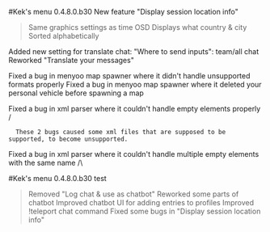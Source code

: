 #Kek's menu 0.4.8.0.b30
New feature "Display session location info"
> Same graphics settings as time OSD
> Displays what country & city
> Sorted alphabetically

Added new setting for translate chat: "Where to send inputs": team/all chat
Reworked "Translate your messages"

Fixed a bug in menyoo map spawner where it didn't handle unsupported formats properly
Fixed a bug in menyoo map spawner where it deleted your personal vehicle before spawning a map

Fixed a bug in xml parser where it couldn't handle empty elements properly \/

      These 2 bugs caused some xml files that are supposed to be supported, to become unsupported.

Fixed a bug in xml parser where it couldn't handle multiple empty elements with the same name /\


#Kek's menu 0.4.8.0.b30 test
> Removed "Log chat & use as chatbot"
> Reworked some parts of chatbot
> Improved chatbot UI for adding entries to profiles
> Improved !teleport chat command
> Fixed some bugs in "Display session location info"
